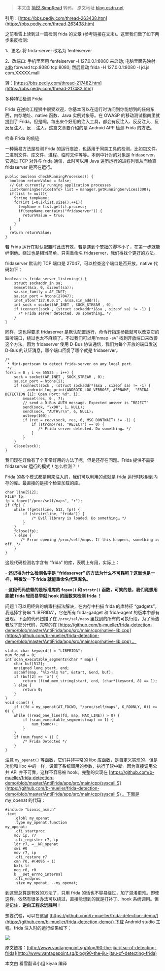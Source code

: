 > 本文由 [简悦 SimpRead](http://ksria.com/simpread/) 转码， 原文地址 [blog.csdn.net](https://blog.csdn.net/zhangmiaoping23/article/details/109697329)

引用：[https://bbs.pediy.com/thread-263438.htm](https://bbs.pediy.com/thread-263438.htm)

之前看雪上读到过一篇检测 frida 的文章 (参考链接在文末)。这里我们做了如下两步来反检测:

1、更名: 将 frida-server 改名为 fenfeiserver

2、改端口: 手机里面用 fenfeiserver -l 127.0.0.1:8080 来启动; 电脑里面先映射 [adb](https://so.csdn.net/so/search?q=adb&spm=1001.2101.3001.7020) forward tcp:8080 tcp:8080; 然后启动 frida -H 127.0.0.1:8080 -l jd.js com.XXXXX.mall

转：[https://bbs.pediy.com/thread-217482.htm](https://bbs.pediy.com/thread-217482.htm)

多种特征检测 Frida

Frida 在逆向工程狮中很受欢迎，你基本可以在运行时访问到你能想到的任何东西，内存地址、native 函数、Java 实例对象等。在 OWASP 的移动测试指南里就提到了 Frida。但是啊，每出来个好用的注入工具，都会有反注入、反反注入、反反反注入、反... 注入。这篇文章要介绍的是 Android APP 检测 Frida 的方法。

检查 Frida 的痕迹

一种简易方法是检测 Frida 的运行痕迹，也适用于同类工具的检测，比如包文件、二进制文件、库文件、进程、临时文件等等。本例中针对的对象是 fridaserver，它通过 TCP 对外与 frida 通信，此时可以用 Java 遍历运行的进程列表从而检查 fridaserver 是否在运行。

```
public boolean checkRunningProcesses() {
  boolean returnValue = false;
  // Get currently running application processes
  List<RunningServiceInfo> list = manager.getRunningServices(300);
  if(list != null){
    String tempName;
    for(int i=0;i<list.size();++i){
      tempName = list.get(i).process;
      if(tempName.contains("fridaserver")) {
        returnValue = true;
      }
    }
  }
  return returnValue;
}
```

若 Frida 运行在默认配置时此法有效，若是遇到个笨拙的脚本小子，在第一步就能绊倒他。绕过也是相当简单，只需重命名 fridaserver，我们得找个更好的方法。

fridaserver 默认的 TCP 端口是 27047，可以检查这个端口是否开放。native 代码如下：

```
boolean is_frida_server_listening() {
    struct sockaddr_in sa;
    memset(&sa, 0, sizeof(sa));
    sa.sin_family = AF_INET;
    sa.sin_port = htons(27047);
    inet_aton("127.0.0.1", &(sa.sin_addr));
    int sock = socket(AF_INET , SOCK_STREAM , 0);
    if (connect(sock , (struct sockaddr*)&sa , sizeof sa) != -1) {
      /* Frida server detected. Do something… */
    }
}
```

同样，这也得要求 fridaserver 是默认配置运行，命令行指定参数就可以改变它的监听端口，绕过也太不麻烦了。不过我们可以用'nmap -sV' 找到开放端口来改善这个方法。因为 fridaserver 使用 D-Bus 协议通信，我们为每个开放的端口发送 D-Bus 的认证消息，哪个端口回复了哪个就是 fridaserver。

```
/*
 * Mini-portscan to detect frida-server on any local port.
 */
for(i = 0 ; i <= 65535 ; i++) {
    sock = socket(AF_INET , SOCK_STREAM , 0);
    sa.sin_port = htons(i);
    if (connect(sock , (struct sockaddr*)&sa , sizeof sa) != -1) {
        __android_log_print(ANDROID_LOG_VERBOSE, APPNAME,  "FRIDA DETECTION [1]: Open Port: %d", i);
        memset(res, 0 , 7);
        // send a D-Bus AUTH message. Expected answer is “REJECT"
        send(sock, "\x00", 1, NULL);
        send(sock, "AUTH\r\n", 6, NULL);
        usleep(100);
        if (ret = recv(sock, res, 6, MSG_DONTWAIT) != -1) {
            if (strcmp(res, "REJECT") == 0) {
               /* Frida server detected. Do something… */
            }
        }
    }
    close(sock);
}
```

我们现在好像有了个非常好用的方法了呢，但是还存在问题。Frida 提供不需要 fridaserver 运行的模式！怎么检测？！

Frida 的各个模式都是用来注入的，我们可以利用的点就是 frida 运行时映射到内存的库。最直接的是挨个检查加载的库。

```
char line[512];
FILE* fp;
fp = fopen("/proc/self/maps", "r");
if (fp) {
    while (fgets(line, 512, fp)) {
        if (strstr(line, "frida")) {
            /* Evil library is loaded. Do something… */
        }
    }
    fclose(fp);
    } else {
       /* Error opening /proc/self/maps. If this happens, something is off. */
    }
}
```

这段代码检测名字含有 “frida” 的库，表明上有用，实际上：

- **还记得为什么检测名字是 “fridaserver” 的方法为什么不可靠吧？这里也是一样，稍微改一下 frida 就能重命名代理库名。**

- **这段代码依赖的是标准库的 `fopen()` 和 `strstr()` 函数，可笑的是，我们竟想用能被 frida 轻而易举就 hook 的函数来检测 frida ！**

问题 1 可以用经典的病毒扫描法解决，在内存中扫描 frida 的库特征 “gadgets”。我选择字符串 “LIBFRIDA”，它在所有 frida-gadget 和 frida-agent 的版本中都有出现。下面的代码扫描了在 `/proc/sel/maps` 里找到的所有的可执行段，为了简洁我放了部分代码，完整的在 [https://github.com/b-mueller/frida-detection-demo/blob/master/AntiFrida/app/src/main/cpp/native-lib.cpp](https://github.com/b-mueller/frida-detection-demo/blob/master/AntiFrida/app/src/main/cpp/native-lib.cpp) 。

```
static char keyword[] = "LIBFRIDA";
num_found = 0;
int scan_executable_segments(char * map) {
    char buf[512];
    unsigned long start, end;
    sscanf(map, "%lx-%lx %s", &start, &end, buf);
    if (buf[2] == 'x') {
        return (find_mem_string(start, end, (char*)keyword, 8) == 1);
    } else {
        return 0;
    }
}
void scan() {
    if ((fd = my_openat(AT_FDCWD, "/proc/self/maps", O_RDONLY, 0)) >= 0) {
    while ((read_one_line(fd, map, MAX_LINE)) > 0) {
        if (scan_executable_segments(map) == 1) {
            num_found++;
        }
    }
    if (num_found > 1) {
        /* Frida Detected */
    }
}
```

注意 `my_openat()` 等函数，它们并非平常的 libc 库函数，是自定义实现的，但是功能和 libc 中的一样，设置了系统调用的参数，执行了软中断。因为直接调用公共 API 并不可靠，这样不容易被 hook。完整的实现在 [https://github.com/b-mueller/frida-detection-demo/blob/master/AntiFrida/app/src/main/cpp/syscall.S](https://github.com/b-mueller/frida-detection-demo/blob/master/AntiFrida/app/src/main/cpp/syscall.S) 。下面是 my_openat 的代码：

```
#include "bionic_asm.h"
.text
    .globl my_openat
    .type my_openat,function
my_openat:
    .cfi_startproc
    mov ip, r7
    .cfi_register r7, ip
    ldr r7, =__NR_openat
    swi #0
    mov r7, ip
    .cfi_restore r7
    cmn r0, #(4095 + 1)
    bxls lr
    neg r0, r0
    b __set_errno_internal
    .cfi_endproc
    .size my_openat, .-my_openat;
```

到这里总算是有效的方法了，只用 frida 的话也不容易绕过，加了混淆更难。即使这样，依然有很多办法可以绕过，直接能想到的就是打补丁、hook 系统调用。但是记住，**逆向工程永远胜利**！

想要试验，可以在这里 [https://github.com/b-mueller/frida-detection-demo/](https://github.com/b-mueller/frida-detection-demo/) 下载 Android studio 工程。frida 注入时的运行结果如下：

![](https://img-blog.csdnimg.cn/img_convert/448225ba61a3d5b51cc74e504e68d1b4.png)

原文链接：[http://www.vantagepoint.sg/blog/90-the-jiu-jitsu-of-detecting-frida](http://www.vantagepoint.sg/blog/90-the-jiu-jitsu-of-detecting-frida)

本文由 看雪翻译小组 kiyaa 编译